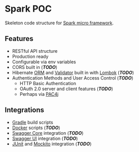 # Spark POC

Skeleton code structure for [Spark micro framework](http://sparkjava.com/).

## Features
* RESTful API structure
* Production ready 
* Configurable via env variables
* CORS built in (***TODO***)
* Hibernate [ORM](http://hibernate.org/orm/) and [Validator](http://hibernate.org/validator/) built in with [Lombok](https://projectlombok.org/) (***TODO***)
* Authentication Methods and User Access Control (***TODO***)
    * HTTP Basic Authentication
    * OAuth 2.0 server and client features (***TODO***)
    * Perhaps via [PAC4j](https://github.com/pac4j/spark-pac4j)
  
## Integrations
* [Gradle](https://gradle.org) build scripts
* [Docker](https://www.docker.com/) scripts (***TODO***)
* [Swagger Core](http://swagger.io/swagger-core/) integration (***TODO***)
* [Swagger UI](http://swagger.io/swagger-ui/) integration (***TODO***)
* [JUnit](http://junit.org/) and [Mockito](http://mockito.org/) integration (***TODO***)



